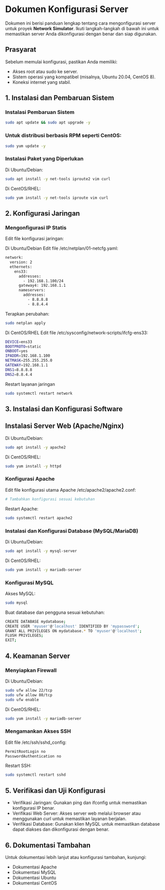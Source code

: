 # Dokumen Konfigurasi Server

Dokumen ini berisi panduan lengkap tentang cara mengonfigurasi server untuk proyek **Network Simulator**. Ikuti langkah-langkah di bawah ini untuk memastikan server Anda dikonfigurasi dengan benar dan siap digunakan.

## Prasyarat

Sebelum memulai konfigurasi, pastikan Anda memiliki:

- Akses root atau sudo ke server.
- Sistem operasi yang kompatibel (misalnya, Ubuntu 20.04, CentOS 8).
- Koneksi internet yang stabil.

## 1. Instalasi dan Pembaruan Sistem

### Instalasi Pembaruan Sistem

```bash
sudo apt update && sudo apt upgrade -y
```
### Untuk distribusi berbasis RPM seperti CentOS:

```bash
sudo yum update -y
```

### Instalasi Paket yang Diperlukan
Di Ubuntu/Debian:

```bash
sudo apt install -y net-tools iproute2 vim curl
```

Di CentOS/RHEL:

```bash
sudo yum install -y net-tools iproute vim curl
```

## 2. Konfigurasi Jaringan

### Mengonfigurasi IP Statis
Edit file konfigurasi jaringan:

Di Ubuntu/Debian
Edit file /etc/netplan/01-netcfg.yaml:

```bash
network:
  version: 2
  ethernets:
    ens33:
      addresses:
        - 192.168.1.100/24
      gateway4: 192.168.1.1
      nameservers:
        addresses:
          - 8.8.8.8
          - 8.8.4.4
```
Terapkan perubahan:

```bash
sudo netplan apply
```

Di CentOS/RHEL
Edit file /etc/sysconfig/network-scripts/ifcfg-ens33:

```bash
DEVICE=ens33
BOOTPROTO=static
ONBOOT=yes
IPADDR=192.168.1.100
NETMASK=255.255.255.0
GATEWAY=192.168.1.1
DNS1=8.8.8.8
DNS2=8.8.4.4
```

Restart layanan jaringan

```bash
sudo systemctl restart network
```

## 3. Instalasi dan Konfigurasi Software

## Instalasi Server Web (Apache/Nginx)
Di Ubuntu/Debian:

```bash
sudo apt install -y apache2
```

Di CentOS/RHEL:

```bash
sudo yum install -y httpd
```

### Konfigurasi Apache
Edit file konfigurasi utama Apache /etc/apache2/apache2.conf:

```bash
# Tambahkan konfigurasi sesuai kebutuhan
```

Restart Apache:
```bash
sudo systemctl restart apache2
```

### Instalasi dan Konfigurasi Database (MySQL/MariaDB)
Di Ubuntu/Debian:

```bash
sudo apt install -y mysql-server
```

Di CentOS/RHEL:

```bash
sudo yum install -y mariadb-server
```

### Konfigurasi MySQL
Akses MySQL:

```bash
sudo mysql
```

Buat database dan pengguna sesuai kebutuhan:

```bash
CREATE DATABASE mydatabase;
CREATE USER 'myuser'@'localhost' IDENTIFIED BY 'mypassword';
GRANT ALL PRIVILEGES ON mydatabase.* TO 'myuser'@'localhost';
FLUSH PRIVILEGES;
EXIT;
```

## 4. Keamanan Server
### Menyiapkan Firewall
Di Ubuntu/Debian:

```bash
sudo ufw allow 22/tcp
sudo ufw allow 80/tcp
sudo ufw enable
```

Di CentOS/RHEL:

```bash
sudo yum install -y mariadb-server
```

### Mengamankan Akses SSH
Edit file /etc/ssh/sshd_config:

```bash
PermitRootLogin no
PasswordAuthentication no
```

Restart SSH:

```bash
sudo systemctl restart sshd
```

## 5. Verifikasi dan Uji Konfigurasi
- Verifikasi Jaringan: Gunakan ping dan ifconfig untuk memastikan konfigurasi IP benar.
- Verifikasi Web Server: Akses server web melalui browser atau menggunakan curl untuk memastikan layanan berjalan.
- Verifikasi Database: Gunakan klien MySQL untuk memastikan database dapat diakses dan dikonfigurasi dengan benar.

## 6. Dokumentasi Tambahan
Untuk dokumentasi lebih lanjut atau konfigurasi tambahan, kunjungi:

- Dokumentasi Apache
- Dokumentasi MySQL
- Dokumentasi Ubuntu
- Dokumentasi CentOS

